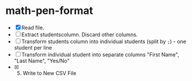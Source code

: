 # math-pen-format

- [x] Read file.
- [ ] Extract studentscolumn. Discard other columns.
- [ ] Transform students column into individual students (split by `;`) - one student per line
- [ ] Transform individual student into separate columns "First Name", "Last Name", "Yes/No"
- [x] 5. Write to New CSV File